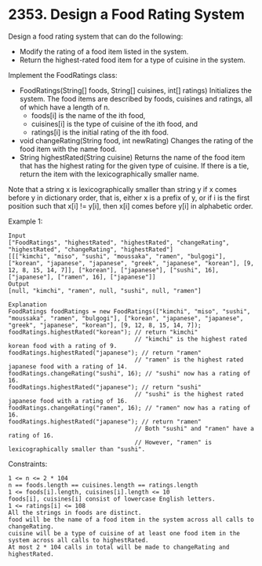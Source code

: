 # 2353. Design a Food Rating System

Design a food rating system that can do the following:

*    Modify the rating of a food item listed in the system.
*    Return the highest-rated food item for a type of cuisine in the system.

Implement the FoodRatings class:

*    FoodRatings(String[] foods, String[] cuisines, int[] ratings) Initializes the system. The food items are described by foods, cuisines and ratings, all of which have a length of n.
     * foods[i] is the name of the ith food,
     * cuisines[i] is the type of cuisine of the ith food, and
     * ratings[i] is the initial rating of the ith food.
*    void changeRating(String food, int newRating) Changes the rating of the food item with the name food.
*    String highestRated(String cuisine) Returns the name of the food item that has the highest rating for the given type of cuisine. If there is a tie, return the item with the lexicographically smaller name.

Note that a string x is lexicographically smaller than string y if x comes before y in dictionary order, that is, either x is a prefix of y, or if i is the first position such that x[i] != y[i], then x[i] comes before y[i] in alphabetic order.

 

Example 1:

    Input
    ["FoodRatings", "highestRated", "highestRated", "changeRating", "highestRated", "changeRating", "highestRated"]
    [[["kimchi", "miso", "sushi", "moussaka", "ramen", "bulgogi"], ["korean", "japanese", "japanese", "greek", "japanese", "korean"], [9, 12, 8, 15, 14, 7]], ["korean"], ["japanese"], ["sushi", 16], ["japanese"], ["ramen", 16], ["japanese"]]
    Output
    [null, "kimchi", "ramen", null, "sushi", null, "ramen"]

    Explanation
    FoodRatings foodRatings = new FoodRatings(["kimchi", "miso", "sushi", "moussaka", "ramen", "bulgogi"], ["korean", "japanese", "japanese", "greek", "japanese", "korean"], [9, 12, 8, 15, 14, 7]);
    foodRatings.highestRated("korean"); // return "kimchi"
                                        // "kimchi" is the highest rated korean food with a rating of 9.
    foodRatings.highestRated("japanese"); // return "ramen"
                                        // "ramen" is the highest rated japanese food with a rating of 14.
    foodRatings.changeRating("sushi", 16); // "sushi" now has a rating of 16.
    foodRatings.highestRated("japanese"); // return "sushi"
                                        // "sushi" is the highest rated japanese food with a rating of 16.
    foodRatings.changeRating("ramen", 16); // "ramen" now has a rating of 16.
    foodRatings.highestRated("japanese"); // return "ramen"
                                        // Both "sushi" and "ramen" have a rating of 16.
                                        // However, "ramen" is lexicographically smaller than "sushi".

 

Constraints:

    1 <= n <= 2 * 104
    n == foods.length == cuisines.length == ratings.length
    1 <= foods[i].length, cuisines[i].length <= 10
    foods[i], cuisines[i] consist of lowercase English letters.
    1 <= ratings[i] <= 108
    All the strings in foods are distinct.
    food will be the name of a food item in the system across all calls to changeRating.
    cuisine will be a type of cuisine of at least one food item in the system across all calls to highestRated.
    At most 2 * 104 calls in total will be made to changeRating and highestRated.

